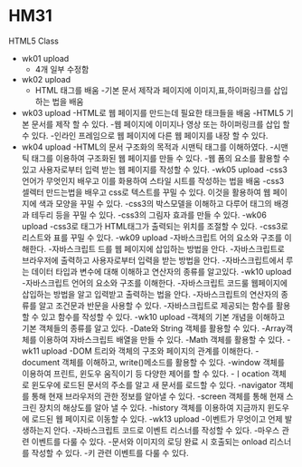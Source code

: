 # HM31
HTML5 Class 

- wk01 upload
  - 4개 일부 수정함
- wk02 upload
  - HTML 태그를 배움
  -기본 문서 제작과 페이지에 이미지,표,하이퍼링크를 삽입하는 법을 배움
- wk03 upload
  -HTML로 웹 페이지를 만드는데 필요한 태크들을 배움
  -HTML5 기본 문서를 제작 할 수 있다.
  -웹 페이지에 이미지나 영상 또는 하이퍼링크를 삽입 할 수 있다.
  -인라인 프레임으로 웹 페이지에 다른 웹 페이지를 내장 할 수 있다.
- wk04 upload
  -HTML의 문서 구조화의 목적과 시맨틱 태그를 이해하였다.
  -시맨틱 태그를 이용하여 구조화된 웹 페이지를 만들 수 있다.
  -웹 폼의 요소를 활용할 수 있고 사용자로부터 입력 받는 웹 페이지를 작성할 수 있다.
-wk05 upload
  -css3 언어가 무엇인지 배우고 이를 화용하여 스타일 시트를 작성하는 법을 배움
  -css3 셀렉터 만드는법을 배우고 css로 텍스트를 꾸밀 수 있다. 이것을 활용하여 웹 페이지에 색과 모양을 꾸밀 수 있다.
  -css3의 박스모델을 이해하고 다루어 태그의 배경과 테두리 등을 꾸밀 수 있다.
  -css3의 그림자 효과를 만들 수 있다.
-wk06 upload
  -css3로 태그가 HTML태그가 출력되는 위치를 조절할 수 있다.
  -css3로 리스트와 표를 꾸밀 수 있다.
-wk09 upload
  -자바스크립트 어의 요소와 구조를 이해한다.
  -자바스크립트 드를 웹 페이지에 삽입하는 방법을 안다.
  -자바스크립트로 브라우저에 출력하고 사용자로부터 입력을 받는 방법을 안다.
  -자바스크립트에서 루는 데이터 타입과 변수에 대해 이해하고 연산자의 종류를 알고있다.
-wk10 upload
  -자바스크립트 언어의 요소와 구조를 이해한다.
  -자바스크립트 코드룰 웹페이지에 삽입하는 방법을 알고 입력받고 출력하는 법을 안다.
  -자바스크립트의 연산자의 종류를 알고 조건문과 반문을 사용할 수 있다.
  -자바스크립트로 제공되는 함수를 활용할 수 있고 함수를 작성할 수 있다.
-wk10 upload
  -객체의 기본 개념을 이해하고 기본 객체들의 종류를 알고 있다.
  -Date와 String 객체를 활용할 수 있다.
  -Array객체를 이용하여 자바스크립트 배열을 만들 수 있다.
  -Math 객체를 활용할 수 있다.
-wk11 upload
  -DOM 트리와 객체의 구조와 페이지의 관계를 이해한다.
  -document 객체를 이해하고, write()메소드를 활용할 수 있다.
  -window 객체를 이용하여 프린트, 윈도우 움직이기 등 다양한 제어를 할 수 있다.
  -ㅣocation 객체로 윈도우에 로드된 문서의 주소를 알고 새 문서를 로드할 수 있다.
  -navigator 객체를 통해 현재 브라우저의 관한 정보를 알아낼 수 있다.
  -screen 객체를 통해 현재 스크린 장치의 해상도를 알아 낼 수 있다.
  -history 객체를 이용하여 지금까지 윈도우에 로드된 웹 페이지로 이동할 수 있다.
-wk13 upload
  -이벤트가 무엇이고 언제 발생하는지 안다.
  -자바스크립트 코드로 이벤트 리스너를 작성할 수 있다.
  -마우스 관련 이벤트를 다룰 수 있다.
  -문서와 이미지의 로딩 완료 시 호출되는 onload 리스너를 작성할 수 있다.
  -키 관련 이벤트를 다룰 수 있다.

